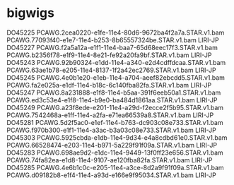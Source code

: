 # bigwigs
DO45225	PCAWG.2cea0220-e1fe-11e4-80d6-9672ba4f2a7a.STAR.v1.bam	PCAWG.77093f40-e1e7-11e4-b253-8b65557324be.STAR.v1.bam	LIRI-JP
DO45227	PCAWG.f2a5a12a-e1f1-11e4-baa7-65d68eec17f3.STAR.v1.bam	PCAWG.b2356f78-e1f9-11e4-8e21-fe92a20fa9bf.STAR.v1.bam	LIRI-JP
DO45243	PCAWG.92b90324-e1dd-11e4-a340-e2d4cdffdcaa.STAR.v1.bam	PCAWG.63ae1b78-e205-11e4-8137-1f2a42ec2769.STAR.v1.bam	LIRI-JP
DO45245	PCAWG.4e0b1e20-e1eb-11e4-a704-aeef82ebcdd5.STAR.v1.bam	PCAWG.fa2e025a-e1df-11e4-b18c-6c140fba82fa.STAR.v1.bam	LIRI-JP
DO45247	PCAWG.8a231888-e1f8-11e4-b5aa-391f6eeb50a1.STAR.v1.bam	PCAWG.ed3c53e4-e1f8-11e4-b9e0-ba484d1861aa.STAR.v1.bam	LIRI-JP
DO45249	PCAWG.a23f8ede-e201-11e4-a29d-f2ecce2f5b95.STAR.v1.bam	PCAWG.7542468a-e1ff-11e4-a2fa-e71ea66539a8.STAR.v1.bam	LIRI-JP
DO45281	PCAWG.5d2f5ac0-e1ef-11e4-b763-dc903c08e733.STAR.v1.bam	PCAWG.f970b300-e1f1-11e4-a3ac-b3a03c08e733.STAR.v1.bam	LIRI-JP
DO45303	PCAWG.5925cbda-e1db-11e4-9d34-e4a8cdbd61e0.STAR.v1.bam	PCAWG.66528474-e203-11e4-b971-5a229f91f09a.STAR.v1.bam	LIRI-JP
DO45283	PCAWG.698ae9d2-e1dc-11e4-9449-13f0ff23e656.STAR.v1.bam	PCAWG.74fa82ea-e1d8-11e4-9107-ae120fba82fa.STAR.v1.bam	LIRI-JP
DO45285	PCAWG.4e6b1c0c-e205-11e4-a3ce-8d2a9f91f09a.STAR.v1.bam	PCAWG.d09182b8-e1f4-11e4-a93d-e166e9f95034.STAR.v1.bam	LIRI-JP
